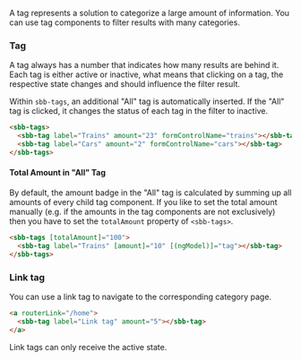 A tag represents a solution to categorize a large amount of information.
You can use tag components to filter results with many categories.

### Tag

A tag always has a number that indicates how many results are behind it.
Each tag is either active or inactive, what means that clicking on a tag, the respective
state changes and should influence the filter result.

Within `sbb-tags`, an additional "All" tag is automatically inserted. If the "All" tag is clicked,
it changes the status of each tag in the filter to inactive.

```html
<sbb-tags>
  <sbb-tag label="Trains" amount="23" formControlName="trains"></sbb-tag>
  <sbb-tag label="Cars" amount="2" formControlName="cars"></sbb-tag>
</sbb-tags>
```

#### Total Amount in "All" Tag

By default, the amount badge in the "All" tag is calculated by summing up all amounts of every child tag component.
If you like to set the total amount manually (e.g. if the amounts in the tag components are not exclusively)
then you have to set the `totalAmount` property of `<sbb-tags>`.

```html
<sbb-tags [totalAmount]="100">
  <sbb-tag label="Trains" [amount]="10" [(ngModel)]="tag"></sbb-tag>
</sbb-tags>
```

### Link tag

You can use a link tag to navigate to the corresponding category page.

```html
<a routerLink="/home">
  <sbb-tag label="Link tag" amount="5"></sbb-tag>
</a>
```

Link tags can only receive the active state.
